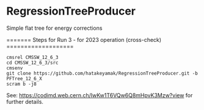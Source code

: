 # RegressionTreeProducer </br>
Simple flat tree for energy corrections </br>

======= Steps for Run 3 - for 2023 operation (cross-check) ===================
```
cmsrel CMSSW_12_6_3
cd CMSSW_12_6_3/src
cmsenv
git clone https://github.com/hatakeyamak/RegressionTreeProducer.git -b PFTree_12_6_X
scram b -j8
```
See: https://codimd.web.cern.ch/IwKw1T6VQw6Q8mHpvK3Mzw?view for further details.

